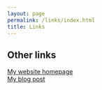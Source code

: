 ```yaml
---
layout: page
permalink: /links/index.html
title: Links
---
```


## Other links

[My website homepage](https://sheensong.top)
<br>
[My blog post](https://sheensong.top/blog)
<br>